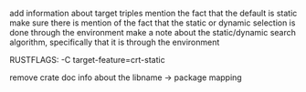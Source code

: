 add information about target triples
mention the fact that the default is static
make sure there is mention of the fact that the static or dynamic selection is done through the environment
make a note about the static/dynamic search algorithm, specifically that it is through the environment

RUSTFLAGS: -C target-feature=crt-static

remove crate doc info about the libname -> package mapping
